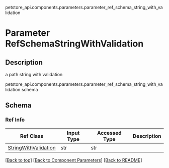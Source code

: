 petstore_api.components.parameters.parameter_ref_schema_string_with_validation
# Parameter RefSchemaStringWithValidation

## Description
a path string with validation

petstore_api.components.parameters.parameter_ref_schema_string_with_validation.schema
## Schema

### Ref Info
Ref Class | Input Type | Accessed Type | Description
--------- | ---------- | ------------- | ------------
[StringWithValidation](../../components/schema/string_with_validation.md) | str | str |

[[Back to top]](#top) [[Back to Component Parameters]](../../../README.md#Component-Parameters) [[Back to README]](../../../README.md)
